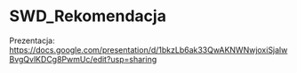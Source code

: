 # SWD_Rekomendacja

Prezentacja: https://docs.google.com/presentation/d/1bkzLb6ak33QwAKNWNwjoxiSjalwBvgQvlKDCg8PwmUc/edit?usp=sharing
